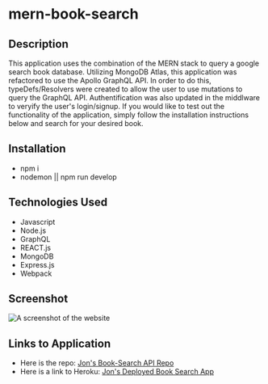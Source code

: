 # mern-book-search

## Description

This application uses the combination of the MERN stack to query a google search book database. Utilizing MongoDB Atlas, this application was refactored to use the Apollo GraphQL API. In order to do this, typeDefs/Resolvers were created to allow the user to use mutations to query the GraphQL API. Authentification was also updated in the middlware to veryify the user's login/signup. If you would like to test out the functionality of the application, simply follow the installation instructions below and search for your desired book.

## Installation

-   npm i
-   nodemon || npm run develop

## Technologies Used

-   Javascript
-   Node.js
-   GraphQL
-   REACT.js
-   MongoDB
-   Express.js
-   Webpack

## Screenshot

![A screenshot of the website](./client/src/images/booksearch.png)

## Links to Application

-   Here is the repo: [Jon's Book-Search API Repo](https://github.com/Jonchirinos/text-editor)
-   Here is a link to Heroku: [Jon's Deployed Book Search App](https://jon-book-search.herokuapp.com/)
